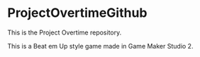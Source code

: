 # ProjectOvertimeGithub
 This is the Project Overtime repository.

This is a  Beat em Up style game made in Game Maker Studio 2.

